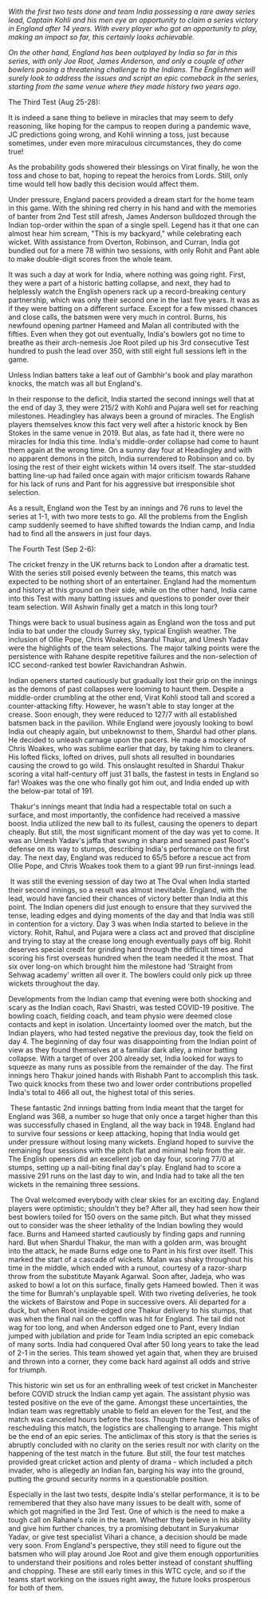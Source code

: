 <p><!-- wp:paragraph --></p>
<p><em>With the first two tests done and team India possessing a rare away series lead, Captain Kohli and his men eye an opportunity to claim a series victory in England after 14 years. With every player who got an opportunity to play, making an impact so far, this certainly looks achievable.&nbsp;</em></p>
<p><!-- /wp:paragraph --></p>
<p><!-- wp:paragraph --></p>
<p><em>On the other hand, England has been outplayed by India so far in this series, with only Joe Root, James Anderson, and only a couple of other bowlers posing a threatening challenge to the Indians. The Englishmen will surely look to address the issues and script an epic comeback in the series, starting from the same venue where they made history two years ago</em>.</p>
<p><!-- /wp:paragraph --></p>
<p><!-- wp:paragraph --></p>
<p>The Third Test (Aug 25-28):</p>
<p><!-- /wp:paragraph --></p>
<p><!-- wp:paragraph --></p>
<p>It is indeed a sane thing to believe in miracles that may seem to defy reasoning, like hoping for the campus to reopen during a pandemic wave, JC predictions going wrong, and Kohli winning a toss, just because sometimes, under even more miraculous circumstances, they do come true!&nbsp;</p>
<p><!-- /wp:paragraph --></p>
<p><!-- wp:paragraph --></p>
<p>As the probability gods showered their blessings on Virat finally, he won the toss and chose to bat, hoping to repeat the heroics from Lords. Still, only time would tell how badly this decision would affect them.</p>
<p><!-- /wp:paragraph --></p>
<p><!-- wp:paragraph --></p>
<p>Under pressure, England pacers provided a dream start for the home team in this game. With the shining red cherry in his hand and with the memories of banter from 2nd Test still afresh, James Anderson bulldozed through the Indian top-order within the span of a single spell. Legend has it that one can almost hear him scream, "This is my backyard," while celebrating each wicket. With assistance from Overton, Robinson, and Curran, India got bundled out for a mere 78 within two sessions, with only Rohit and Pant able to make double-digit scores from the whole team.</p>
<p><!-- /wp:paragraph --></p>
<p><!-- wp:paragraph --></p>
<p>It was such a day at work for India, where nothing was going right. First, they were a part of a historic batting collapse, and next, they had to helplessly watch the English openers rack up a record-breaking century partnership, which was only their second one in the last five years. It was as if they were batting on a different surface. Except for a few missed chances and close calls, the batsmen were very much in control. Burns, his newfound opening partner Hameed and Malan all contributed with the fifties. Even when they got out eventually, India's bowlers got no time to breathe as their arch-nemesis Joe Root piled up his 3rd consecutive Test hundred to push the lead over 350, with still eight full sessions left in the game.</p>
<p><!-- /wp:paragraph --></p>
<p><!-- wp:paragraph --></p>
<p>Unless Indian batters take a leaf out of Gambhir's book and play marathon knocks, the match was all but England's.</p>
<p><!-- /wp:paragraph --></p>
<p><!-- wp:paragraph --></p>
<p>In their response to the deficit, India started the second innings well that at the end of day 3, they were 215/2 with Kohli and Pujara well set for reaching milestones. Headingley has always been a ground of miracles. The English players themselves know this fact very well after a historic knock by Ben Stokes in the same venue in 2019. But alas, as fate had it, there were no miracles for India this time. India's middle-order collapse had come to haunt them again at the wrong time. On a sunny day four at Headingley and with no apparent demons in the pitch, India surrendered to Robinson and co. by losing the rest of their eight wickets within 14 overs itself. The star-studded batting line-up had failed once again with major criticism towards Rahane for his lack of runs and Pant for his aggressive but irresponsible shot selection.</p>
<p><!-- /wp:paragraph --></p>
<p><!-- wp:paragraph --></p>
<p>As a result, England won the Test by an innings and 76 runs to level the series at 1-1, with two more tests to go. All the problems from the English camp suddenly seemed to have shifted towards the Indian camp, and India had to find all the answers in just four days.</p>
<p><!-- /wp:paragraph --></p>
<p><!-- wp:paragraph --></p>
<p>The Fourth Test (Sep 2-6):</p>
<p><!-- /wp:paragraph --></p>
<p><!-- wp:paragraph --></p>
<p>The cricket frenzy in the UK returns back to London after a dramatic test. With the series still poised evenly between the teams, this match was expected to be nothing short of an entertainer. England had the momentum and history at this ground on their side, while on the other hand, India came into this Test with many batting issues and questions to ponder over their team selection. Will Ashwin finally get a match in this long tour?&nbsp;</p>
<p><!-- /wp:paragraph --></p>
<p><!-- wp:paragraph --></p>
<p>Things were back to usual business again as England won the toss and put India to bat under the cloudy Surrey sky, typical English weather. The inclusion of Ollie Pope, Chris Woakes, Shardul Thakur, and Umesh Yadav were the highlights of the team selections. The major talking points were the persistence with Rahane despite repetitive failures and the non-selection of ICC second-ranked test bowler Ravichandran Ashwin.</p>
<p><!-- /wp:paragraph --></p>
<p><!-- wp:paragraph --></p>
<p>Indian openers started cautiously but gradually lost their grip on the innings as the demons of past collapses were looming to haunt them. Despite a middle-order crumbling at the other end, Virat Kohli stood tall and scored a counter-attacking fifty. However, he wasn't able to stay longer at the crease. Soon enough, they were reduced to 127/7 with all established batsmen back in the pavilion. While England were joyously looking to bowl India out cheaply again, but unbeknownst to them, Shardul had other plans. He decided to unleash carnage upon the pacers. He made a mockery of Chris Woakes, who was sublime earlier that day, by taking him to cleaners. His lofted flicks, lofted on drives, pull shots all resulted in boundaries causing the crowd to go wild. This onslaught resulted in Shardul Thakur scoring a vital half-century off just 31 balls, the fastest in tests in England so far! Woakes was the one who finally got him out, and India ended up with the below-par total of 191.</p>
<p><!-- /wp:paragraph --></p>
<p><!-- wp:paragraph --></p>
<p>&nbsp;Thakur's innings meant that India had a respectable total on such a surface, and most importantly, the confidence had received a massive boost. India utilized the new ball to its fullest, causing the openers to depart cheaply. But still, the most significant moment of the day was yet to come. It was an Umesh Yadav's jaffa that swung in sharp and seamed past Root's defense on its way to stumps, describing India's performance on the first day. The next day, England was reduced to 65/5 before a rescue act from Ollie Pope, and Chris Woakes took them to a giant 99 run first-innings lead.</p>
<p><!-- /wp:paragraph --></p>
<p><!-- wp:paragraph --></p>
<p>&nbsp;It was still the evening session of day two at The Oval when India started their second innings, so a result was almost inevitable. England, with the lead, would have fancied their chances of victory better than India at this point. The Indian openers did just enough to ensure that they survived the tense, leading edges and dying moments of the day and that India was still in contention for a victory. Day 3 was when India started to believe in the victory. Rohit, Rahul, and Pujara were a class act and proved that discipline and trying to stay at the crease long enough eventually pays off big. Rohit deserves special credit for grinding hard through the difficult times and scoring his first overseas hundred when the team needed it the most. That six over long-on which brought him the milestone had 'Straight from Sehwag academy' written all over it. The bowlers could only pick up three wickets throughout the day.&nbsp;</p>
<p><!-- /wp:paragraph --></p>
<p><!-- wp:paragraph --></p>
<p>Developments from the Indian camp that evening were both shocking and scary as the Indian coach, Ravi Shastri, was tested COVID-19 positive. The bowling coach, fielding coach, and team physio were deemed close contacts and kept in isolation. Uncertainty loomed over the match, but the Indian players, who had tested negative the previous day, took the field on day 4. The beginning of day four was disappointing from the Indian point of view as they found themselves at a familiar dark alley, a minor batting collapse. With a target of over 200 already set, India looked for ways to squeeze as many runs as possible from the remainder of the day. The first innings hero Thakur joined hands with Rishabh Pant to accomplish this task. Two quick knocks from these two and lower order contributions propelled India's total to 466 all out, the highest total of this series.</p>
<p><!-- /wp:paragraph --></p>
<p><!-- wp:paragraph --></p>
<p>&nbsp;These fantastic 2nd innings batting from India meant that the target for England was 368, a number so huge that only once a target higher than this was successfully chased in England, all the way back in 1948. England had to survive four sessions or keep attacking, hoping that India would get under pressure without losing many wickets. England hoped to survive the remaining four sessions with the pitch flat and minimal help from the air. The English openers did an excellent job on day four, scoring 77/0 at stumps, setting up a nail-biting final day's play. England had to score a massive 291 runs on the last day to win, and India had to take all the ten wickets in the remaining three sessions.&nbsp;</p>
<p><!-- /wp:paragraph --></p>
<p><!-- wp:paragraph --></p>
<p>&nbsp;The Oval welcomed everybody with clear skies for an exciting day. England players were optimistic; shouldn't they be? After all, they had seen how their best bowlers toiled for 150 overs on the same pitch. But what they missed out to consider was the sheer lethality of the Indian bowling they would face. Burns and Hameed started cautiously by finding gaps and running hard. But when Shardul Thakur, the man with a golden arm, was brought into the attack, he made Burns edge one to Pant in his first over itself. This marked the start of a cascade of wickets. Malan was shaky throughout his time in the middle, which ended with a runout, courtesy of a razor-sharp throw from the substitute Mayank Agarwal. Soon after, Jadeja, who was asked to bowl a lot on this surface, finally gets Hameed bowled. Then it was the time for Bumrah's unplayable spell. With two riveting deliveries, he took the wickets of Bairstow and Pope in successive overs. Ali departed for a duck, but when Root inside-edged one Thakur delivery to his stumps, that was when the final nail on the coffin was hit for England. The tail did not wag for too long, and when Anderson edged one to Pant, every Indian jumped with jubilation and pride for Team India scripted an epic comeback of many sorts. India had conquered Oval after 50 long years to take the lead of 2-1 in the series. This team showed yet again that, when they are bruised and thrown into a corner, they come back hard against all odds and strive for triumph.</p>
<p><!-- /wp:paragraph --></p>
<p><!-- wp:paragraph --></p>
<p>This historic win set us for an enthralling week of test cricket in Manchester before COVID struck the Indian camp yet again. The assistant physio was tested positive on the eve of the game. Amongst these uncertainties, the Indian team was regrettably unable to field an eleven for the Test, and the match was canceled hours before the toss. Though there have been talks of rescheduling this match, the logistics are challenging to arrange. This might be the end of an epic series. The anticlimax of this story is that the series is abruptly concluded with no clarity on the series result nor with clarity on the happening of the test match in the future. But still, the four test matches provided great cricket action and plenty of drama - which included a pitch invader, who is allegedly an Indian fan, barging his way into the ground, putting the ground security norms in a questionable position.</p>
<p><!-- /wp:paragraph --></p>
<p><!-- wp:paragraph --></p>
<p>Especially in the last two tests, despite India's stellar performance, it is to be remembered that they also have many issues to be dealt with, some of which got magnified in the 3rd Test. One of which is the need to make a tough call on Rahane's role in the team. Whether they believe in his ability and give him further chances, try a promising debutant in Suryakumar Yadav, or give test specialist Vihari a chance, a decision should be made very soon. From England's perspective, they still need to figure out the batsmen who will play around Joe Root and give them enough opportunities to understand their positions and roles better instead of constant shuffling and chopping. These are still early times in this WTC cycle, and so if the teams start working on the issues right away, the future looks prosperous for both of them.</p>
<p><!-- /wp:paragraph --></p>
